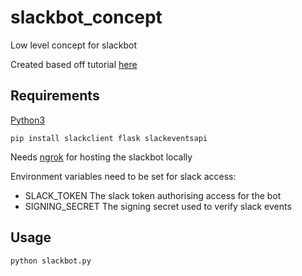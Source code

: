 # slackbot_concept

Low level concept for slackbot

Created based off tutorial [here](https://www.pragnakalp.com/create-slack-bot-using-python-tutorial-with-examples/)

## Requirements

[Python3](https://www.python.org/downloads/)

`pip install slackclient flask slackeventsapi`

Needs [ngrok](https://ngrok.com/) for hosting the slackbot locally

Environment variables need to be set for slack access:

- SLACK_TOKEN The slack token authorising access for the bot
- SIGNING_SECRET The signing secret used to verify slack events

## Usage

`python slackbot.py`